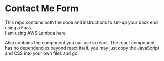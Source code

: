 # Contact Me Form

This repo contains both the code and instructions to set-up your back end using a Faas.  
I am using AWS Lambda here    

Also contains the component you can use in react.  The react component has no dependencies beyond react itself, you may just copy the JavaScript and CSS into your own files and go.